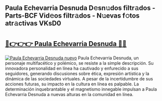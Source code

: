 ## Paula Echevarria Desnuda D𝚎sn𝚞dos filtr𝚊dos - Parts-BCF Vid𝚎os filtr𝚊dos - N𝚞evas f𝚘tos atr𝚊ctivas VKsD0

# <h2><a href="http://mb4cyg.tromn.icu/?c=Paula+Echevarria+Desnuda">🔗👉👉👉 Paula Echevarria Desnuda 🔗🔗</a></h2>

[![Paula Echevarria Desnuda nuevo](https://i.imgur.com/pEAQMta.gif)](http://mb4cyg.tromn.icu/?c=Paula+Echevarria+Desnuda)
Paula Echevarria Desnuda, un personaje multifacético y polémico, se resiste a la simple descripción. Su innovadora personalidad en línea ha cautivado y enfurecido a sus seguidores, generando discusiones sobre ética, expresión artística y la dinámica de las sociedades virtuales. A pesar de la incertidumbre de sus acciones futuras, su impacto en la cultura en línea es palpable. La determinación inquebrantable y el magnetismo innegable impulsan a Paula Echevarria Desnuda a nuevas alturas en la comunidad en línea.
